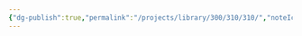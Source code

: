 ```yaml
---
{"dg-publish":true,"permalink":"/projects/library/300/310/310/","noteIcon":"0","created":"2024-01-31T10:10:26.871+09:00","updated":"2024-02-05T10:53:07.655+09:00"}
---
```


